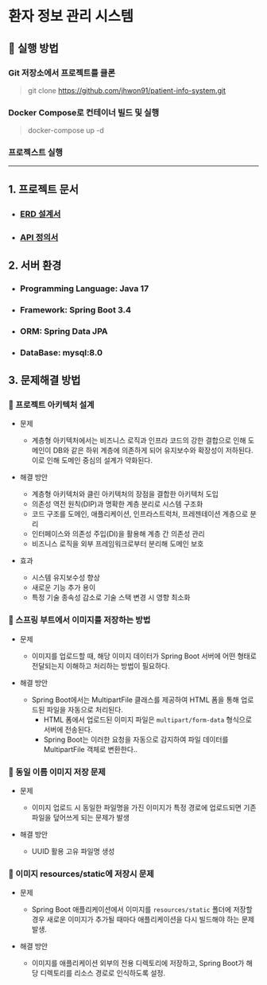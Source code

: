 # 환자 정보 관리 시스템

## 📌 실행 방법
### Git 저장소에서 프로젝트를 클론
> git clone https://github.com/jhwon91/patient-info-system.git

### Docker Compose로 컨테이너 빌드 및 실행
> docker-compose up -d

### 프로젝스트 실행

---
## 1. 프로젝트 문서
- ### [ERD 설계서](docs/erd.md)
- ### [API 정의서](docs/api.md)


## 2. 서버 환경
- ### Programming Language: Java 17
- ### Framework: Spring Boot 3.4
- ### ORM: Spring Data JPA
- ### DataBase: mysql:8.0

## 3. 문제해결 방법

### 📝 프로젝트 아키텍처 설계

- 문제
  - 계층형 아키텍처에서는 비즈니스 로직과 인프라 코드의 강한 결합으로 인해 도메인이 DB와 같은 하위 계층에 의존하게 되어 유지보수와 확장성이 저하된다. 이로 인해 도메인 중심의 설계가 약화된다.  
  

- 해결 방안
    - 계층형 아키텍처와 클린 아키텍처의 장점을 결합한 아키텍처 도입
    - 의존성 역전 원칙(DIP)과 명확한 계층 분리로 시스템 구조화
    - 코드 구조를 도메인, 애플리케이션, 인프라스트럭처, 프레젠테이션 계층으로 분리
    - 인터페이스와 의존성 주입(DI)을 활용해 계층 간 의존성 관리
    - 비즈니스 로직을 외부 프레임워크로부터 분리해 도메인 보호
  

- 효과
    - 시스템 유지보수성 향상
    - 새로운 기능 추가 용이
    - 특정 기술 종속성 감소로 기술 스택 변경 시 영향 최소화

### 📝 스프링 부트에서 이미지를 저장하는 방법
- 문제
  - 이미지를 업로드할 때, 해당 이미지 데이터가 Spring Boot 서버에 어떤 형태로 전달되는지 이해하고 처리하는 방법이 필요하다.
  

- 해결 방안
  - Spring Boot에서는 MultipartFile 클래스를 제공하여 HTML 폼을 통해 업로드된 파일을 자동으로 처리된다.
    - HTML 폼에서 업로드된 이미지 파일은 `multipart/form-data` 형식으로 서버에 전송된다.
    - Spring Boot는 이러한 요청을 자동으로 감지하여 파일 데이터를 MultipartFile 객체로 변환한다..

### 📝 동일 이름 이미지 저장 문제 
- 문제
  - 이미지 업로드 시 동일한 파일명을 가진 이미지가 특정 경로에 업로드되면 기존 파일을 덮어쓰게 되는 문제가 발생

- 해결 방안
  - UUID 활용 고유 파일명 생성

### 📝 이미지  resources/static에 저장시 문제
- 문제 
  - Spring Boot 애플리케이션에서 이미지를 `resources/static` 폴더에 저장할 경우 새로운 이미지가 추가될 때마다 애플리케이션을 다시 빌드해야 하는 문제 발생.


- 해결 방안
  - 이미지를 애플리케이션 외부의 전용 디렉토리에 저장하고, Spring Boot가 해당 디렉토리를 리소스 경로로 인식하도록 설정.
